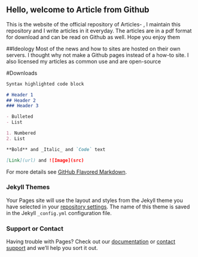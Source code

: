 ## Hello, welcome to Article from Github
This is the website of the official repository of Articles- , I maintain this repository and I write articles in it everyday. The articles are in a pdf format for download and can be read on Github as well. Hope you enjoy them

##Ideology 
Most of the news and how to sites are hosted on their own servers. I thought why not make a Github pages instead of a how-to site. I also licensed my articles as common use and are open-source

#Downloads

```markdown
Syntax highlighted code block

# Header 1
## Header 2
### Header 3

- Bulleted
- List

1. Numbered
2. List

**Bold** and _Italic_ and `Code` text

[Link](url) and ![Image](src)
```

For more details see [GitHub Flavored Markdown](https://guides.github.com/features/mastering-markdown/).

### Jekyll Themes

Your Pages site will use the layout and styles from the Jekyll theme you have selected in your [repository settings](https://github.com/newtoallofthis123/Article-/settings). The name of this theme is saved in the Jekyll `_config.yml` configuration file.

### Support or Contact

Having trouble with Pages? Check out our [documentation](https://docs.github.com/categories/github-pages-basics/) or [contact support](https://support.github.com/contact) and we’ll help you sort it out.
